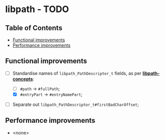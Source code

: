# libpath - TODO <!-- omit in toc -->


## Table of Contents <!-- omit in toc -->

- [Functional improvements](#functional-improvements)
- [Performance improvements](#performance-improvements)


## Functional improvements

* [ ] Standardise names of `libpath_PathDescriptor_t` fields, as per [**libpath-concepts**](https://github.com/synesissoftware/libpath-concepts):
  * [ ] `#path` -> `#fullPath`;
  * [x] `#entryPart` -> `#entryNamePart`;
* [ ] Separate out `libpath_PathDescriptor_t#firstBadCharOffset`;


## Performance improvements

* \<none>


<!-- ########################### end of file ########################### -->

